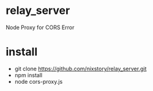 # relay_server
Node Proxy for CORS Error

# install
* git clone https://github.com/nixstory/relay_server.git
* npm install
* node cors-proxy.js
